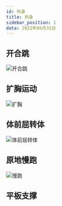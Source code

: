```yaml
---
id: 热身
title: 热身
sidebar_position: 1
data: 2022年05月31日
---
```


## 开合跳

![开合跳](https://static.7wate.com/img/2022/06/14/2ab108094deed.gif)

## 扩胸运动

![扩胸](https://static.7wate.com/img/2022/06/14/c2c93aa849442.gif)

## 体前屈转体

![体前屈转体](https://static.7wate.com/img/2022/06/14/50efb45a25d2d.gif)

## 原地慢跑

![慢跑](https://static.7wate.com/img/2022/06/14/45098a282e4cd.gif)

## 平板支撑
